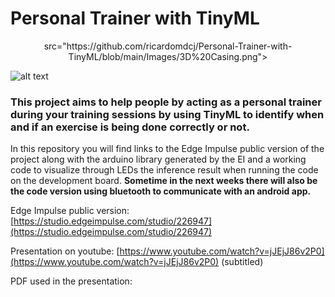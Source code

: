 # Personal Trainer with TinyML

<p align="center">
   src="https://github.com/ricardomdcj/Personal-Trainer-with-TinyML/blob/main/Images/3D%20Casing.png">
</p>

![alt text](https://github.com/ricardomdcj/Personal-Trainer-with-TinyML/blob/main/Images/3D%20Casing.png)

### This project aims to help people by acting as a personal trainer during your training sessions by using TinyML to identify when and if an exercise is being done correctly or not.

In this repository you will find links to the Edge Impulse public version of the project along with the arduino library generated by the EI and a working code to visualize through LEDs the inference result when running the code on the development board. **Sometime in the next weeks there will also be the code version using bluetooth to communicate with an android app.**

Edge Impulse public version: [https://studio.edgeimpulse.com/studio/226947](https://studio.edgeimpulse.com/studio/226947)

Presentation on youtube: [https://www.youtube.com/watch?v=jJEjJ86v2P0](https://www.youtube.com/watch?v=jJEjJ86v2P0) (subtitled)

PDF used in the presentation: 


